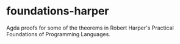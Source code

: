 # foundations-harper
Agda proofs for some of the theorems in Robert Harper's Practical Foundations of Programming Languages.
